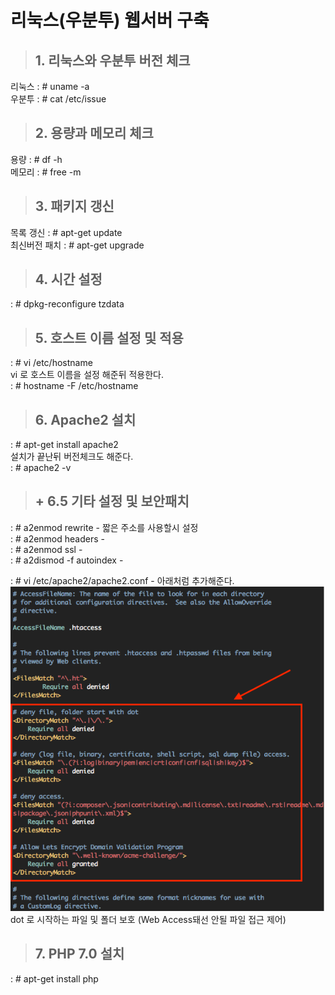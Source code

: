 # 리눅스(우분투) 웹서버 구축    
> ## 1. 리눅스와 우분투 버전 체크    
 리눅스 : # uname -a   
 우분투 : # cat /etc/issue    

> ## 2. 용량과 메모리 체크   
 용량 : # df -h    
 메모리 : # free -m   

> ## 3. 패키지 갱신   
 목록 갱신 : # apt-get update   
 최신버전 패치 : # apt-get upgrade   

> ## 4. 시간 설정   
 : # dpkg-reconfigure tzdata    

> ## 5. 호스트 이름 설정 및 적용
 : # vi /etc/hostname    
 vi 로 호스트 이름을 설정 해준뒤 적용한다.   
 : # hostname -F /etc/hostname   

> ## 6. Apache2 설치 
 : # apt-get install apache2   
 설치가 끝난뒤 버전체크도 해준다.   
 : # apache2 -v

> ## + 6.5 기타 설정 및 보안패치
 : # a2enmod rewrite - 짧은 주소를 사용할시 설정    
 : # a2enmod headers -    
 : # a2enmod ssl -   
 : # a2dismod -f autoindex -   
 
 : # vi /etc/apache2/apache2.conf - 아래처럼 추가해준다.   
 ![securepatch](./imgs/securepatch.png)   
 dot 로 시작하는 파일 및 폴더 보호 (Web Access돼선 안될 파일 접근 제어)    

 > ## 7. PHP 7.0 설치   
 : # apt-get install php